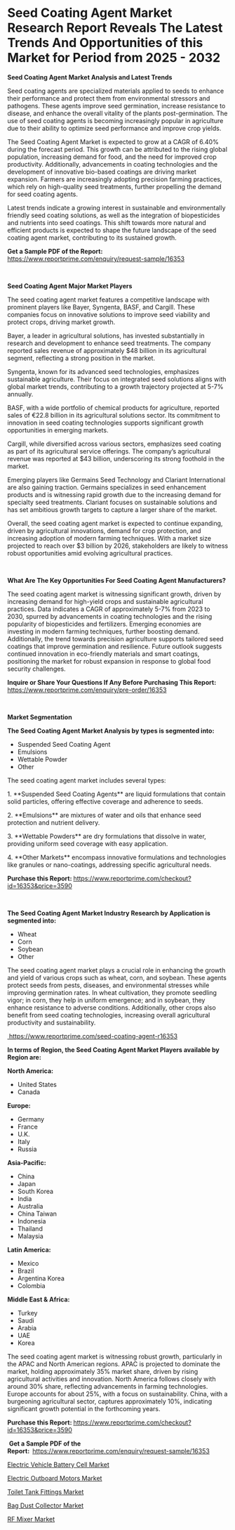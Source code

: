 <p><h1>Seed Coating Agent Market Research Report Reveals The Latest Trends And Opportunities of this Market for Period from 2025 - 2032</h1></p><p><strong>Seed Coating Agent Market Analysis and Latest Trends</strong></p>
<p><p>Seed coating agents are specialized materials applied to seeds to enhance their performance and protect them from environmental stressors and pathogens. These agents improve seed germination, increase resistance to disease, and enhance the overall vitality of the plants post-germination. The use of seed coating agents is becoming increasingly popular in agriculture due to their ability to optimize seed performance and improve crop yields.</p><p>The Seed Coating Agent Market is expected to grow at a CAGR of 6.40% during the forecast period. This growth can be attributed to the rising global population, increasing demand for food, and the need for improved crop productivity. Additionally, advancements in coating technologies and the development of innovative bio-based coatings are driving market expansion. Farmers are increasingly adopting precision farming practices, which rely on high-quality seed treatments, further propelling the demand for seed coating agents.</p><p>Latest trends indicate a growing interest in sustainable and environmentally friendly seed coating solutions, as well as the integration of biopesticides and nutrients into seed coatings. This shift towards more natural and efficient products is expected to shape the future landscape of the seed coating agent market, contributing to its sustained growth.</p></p>
<p><strong>Get a Sample PDF of the Report:&nbsp;</strong> <a href="https://www.reportprime.com/enquiry/request-sample/16353?utm_campaign=3254&utm_medium=2&utm_source=Github&utm_content=ia&utm_term=17032025&utm_id=seed-coating-agent">https://www.reportprime.com/enquiry/request-sample/16353</a></p>
<p>&nbsp;</p>
<p><strong>Seed Coating Agent Major Market Players</strong></p>
<p><p>The seed coating agent market features a competitive landscape with prominent players like Bayer, Syngenta, BASF, and Cargill. These companies focus on innovative solutions to improve seed viability and protect crops, driving market growth. </p><p>Bayer, a leader in agricultural solutions, has invested substantially in research and development to enhance seed treatments. The company reported sales revenue of approximately $48 billion in its agricultural segment, reflecting a strong position in the market. </p><p>Syngenta, known for its advanced seed technologies, emphasizes sustainable agriculture. Their focus on integrated seed solutions aligns with global market trends, contributing to a growth trajectory projected at 5-7% annually.</p><p>BASF, with a wide portfolio of chemical products for agriculture, reported sales of €22.8 billion in its agricultural solutions sector. Its commitment to innovation in seed coating technologies supports significant growth opportunities in emerging markets.</p><p>Cargill, while diversified across various sectors, emphasizes seed coating as part of its agricultural service offerings. The company’s agricultural revenue was reported at $43 billion, underscoring its strong foothold in the market.</p><p>Emerging players like Germains Seed Technology and Clariant International are also gaining traction. Germains specializes in seed enhancement products and is witnessing rapid growth due to the increasing demand for specialty seed treatments. Clariant focuses on sustainable solutions and has set ambitious growth targets to capture a larger share of the market.</p><p>Overall, the seed coating agent market is expected to continue expanding, driven by agricultural innovations, demand for crop protection, and increasing adoption of modern farming techniques. With a market size projected to reach over $3 billion by 2026, stakeholders are likely to witness robust opportunities amid evolving agricultural practices.</p></p>
<p>&nbsp;</p>
<p><strong>What Are The Key Opportunities For Seed Coating Agent Manufacturers?</strong></p>
<p><p>The seed coating agent market is witnessing significant growth, driven by increasing demand for high-yield crops and sustainable agricultural practices. Data indicates a CAGR of approximately 5-7% from 2023 to 2030, spurred by advancements in coating technologies and the rising popularity of biopesticides and fertilizers. Emerging economies are investing in modern farming techniques, further boosting demand. Additionally, the trend towards precision agriculture supports tailored seed coatings that improve germination and resilience. Future outlook suggests continued innovation in eco-friendly materials and smart coatings, positioning the market for robust expansion in response to global food security challenges.</p></p>
<p><strong>Inquire or Share Your Questions If Any Before Purchasing This Report:</strong> <a href="https://www.reportprime.com/enquiry/pre-order/16353?utm_campaign=3254&utm_medium=2&utm_source=Github&utm_content=ia&utm_term=17032025&utm_id=seed-coating-agent">https://www.reportprime.com/enquiry/pre-order/16353</a></p>
<p>&nbsp;</p>
<p><strong>Market Segmentation</strong></p>
<p><strong>The Seed Coating Agent Market Analysis by types is segmented into:</strong></p>
<p><ul><li>Suspended Seed Coating Agent</li><li>Emulsions</li><li>Wettable Powder</li><li>Other</li></ul></p>
<p><p>The seed coating agent market includes several types: </p><p>1. **Suspended Seed Coating Agents** are liquid formulations that contain solid particles, offering effective coverage and adherence to seeds. </p><p>2. **Emulsions** are mixtures of water and oils that enhance seed protection and nutrient delivery. </p><p>3. **Wettable Powders** are dry formulations that dissolve in water, providing uniform seed coverage with easy application. </p><p>4. **Other Markets** encompass innovative formulations and technologies like granules or nano-coatings, addressing specific agricultural needs.</p></p>
<p><strong>Purchase this Report:&nbsp;</strong><a href="https://www.reportprime.com/checkout?id=16353&price=3590&utm_campaign=3254&utm_medium=2&utm_source=Github&utm_content=ia&utm_term=17032025&utm_id=seed-coating-agent">https://www.reportprime.com/checkout?id=16353&price=3590</a></p>
<p>&nbsp;</p>
<p><strong>The Seed Coating Agent Market Industry Research by Application is segmented into:</strong></p>
<p><ul><li>Wheat</li><li>Corn</li><li>Soybean</li><li>Other</li></ul></p>
<p><p>The seed coating agent market plays a crucial role in enhancing the growth and yield of various crops such as wheat, corn, and soybean. These agents protect seeds from pests, diseases, and environmental stresses while improving germination rates. In wheat cultivation, they promote seedling vigor; in corn, they help in uniform emergence; and in soybean, they enhance resistance to adverse conditions. Additionally, other crops also benefit from seed coating technologies, increasing overall agricultural productivity and sustainability.</p></p>
<p><a href="https://www.reportprime.com/seed-coating-agent-r16353?utm_campaign=3254&utm_medium=2&utm_source=Github&utm_content=ia&utm_term=17032025&utm_id=seed-coating-agent">&nbsp;https://www.reportprime.com/seed-coating-agent-r16353</a></p>
<p><strong>In terms of Region, the Seed Coating Agent Market Players available by Region are:</strong></p>
<p>
    <p> <strong> North America: </strong>
        <ul>
            <li>United States</li>
            <li>Canada</li>
        </ul>
        </p> 
    <p> <strong> Europe: </strong>
        <ul>
            <li>Germany</li>
            <li>France</li>
            <li>U.K.</li>
            <li>Italy</li>
            <li>Russia</li>
        </ul>
        </p> 
    <p> <strong> Asia-Pacific: </strong>
        <ul>
            <li>China</li>
            <li>Japan</li>
            <li>South Korea</li>
            <li>India</li>
            <li>Australia</li>
            <li>China Taiwan</li>
            <li>Indonesia</li>
            <li>Thailand</li>
            <li>Malaysia</li>
        </ul>
        </p> 
    <p> <strong> Latin America: </strong>
        <ul>
            <li>Mexico</li>
            <li>Brazil</li>
            <li>Argentina Korea</li>
            <li>Colombia</li>
        </ul>
        </p> 
    <p> <strong> Middle East & Africa: </strong>
        <ul>
            <li>Turkey</li>
            <li>Saudi</li>
            <li>Arabia</li>
            <li>UAE</li>
            <li>Korea</li>
        </ul>
    </p>
    </p>
<p><p>The seed coating agent market is witnessing robust growth, particularly in the APAC and North American regions. APAC is projected to dominate the market, holding approximately 35% market share, driven by rising agricultural activities and innovation. North America follows closely with around 30% share, reflecting advancements in farming technologies. Europe accounts for about 25%, with a focus on sustainability. China, with a burgeoning agricultural sector, captures approximately 10%, indicating significant growth potential in the forthcoming years.</p></p>
<p><strong>Purchase this Report: </strong><a href="https://www.reportprime.com/checkout?id=16353&price=3590&utm_campaign=3254&utm_medium=2&utm_source=Github&utm_content=ia&utm_term=17032025&utm_id=seed-coating-agent">https://www.reportprime.com/checkout?id=16353&price=3590</a></p>
<p>&nbsp;<strong>Get a Sample PDF of the Report:&nbsp;&nbsp;</strong><a href="https://www.reportprime.com/enquiry/request-sample/16353?utm_campaign=3254&utm_medium=2&utm_source=Github&utm_content=ia&utm_term=17032025&utm_id=seed-coating-agent">https://www.reportprime.com/enquiry/request-sample/16353</a></p>
<p><strong></strong></p>
<p><p><a href="https://www.linkedin.com/pulse/electric-vehicle-battery-cell-market-report-projected-7vizc?utm_campaign=3254&utm_medium=2&utm_source=Github&utm_content=ia&utm_term=17032025&utm_id=seed-coating-agent">Electric Vehicle Battery Cell Market</a></p><p><a href="https://www.linkedin.com/pulse/electric-outboard-motors-market-global-analysis-trends-irpzf?utm_campaign=3254&utm_medium=2&utm_source=Github&utm_content=ia&utm_term=17032025&utm_id=seed-coating-agent">Electric Outboard Motors Market</a></p><p><a href="https://www.linkedin.com/pulse/toilet-tank-fittings-market-size-growth-expected-reach-6ggoc?utm_campaign=3254&utm_medium=2&utm_source=Github&utm_content=ia&utm_term=17032025&utm_id=seed-coating-agent">Toilet Tank Fittings Market</a></p><p><a href="https://www.linkedin.com/pulse/aglobalbag-dust-collector-market-analysis-including-its-lnvqc?utm_campaign=3254&utm_medium=2&utm_source=Github&utm_content=ia&utm_term=17032025&utm_id=seed-coating-agent">Bag Dust Collector Market</a></p><p><a href="https://www.linkedin.com/pulse/analysis-rf-mixer-market-fueled-growth-cagr-62-from-2025-kqftc?utm_campaign=3254&utm_medium=2&utm_source=Github&utm_content=ia&utm_term=17032025&utm_id=seed-coating-agent">RF Mixer Market</a></p></p>
